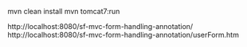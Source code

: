 mvn clean install
mvn tomcat7:run

http://localhost:8080/sf-mvc-form-handling-annotation/
http://localhost:8080/sf-mvc-form-handling-annotation/userForm.htm

